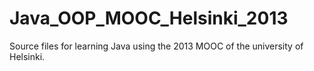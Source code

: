 # Java_OOP_MOOC_Helsinki_2013
Source files for learning Java using the 2013 MOOC of the university of Helsinki.
